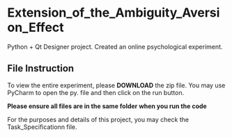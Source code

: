 # Extension_of_the_Ambiguity_Aversion_Effect
Python + Qt Designer project. Created an online psychological experiment.

## File Instruction
To view the entire experiment, please **DOWNLOAD** the zip file. You may use PyCharm to open the py. file and then click on the run button.

**Please ensure all files are in the same folder when you run the code**

For the purposes and details of this project, you may check the Task_Specificationn file.
